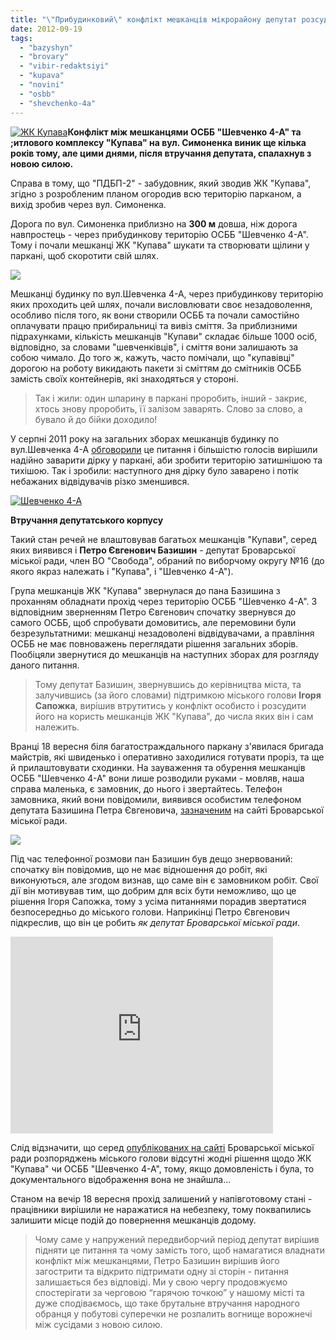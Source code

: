 ```yaml
---
title: "\"Прибудинковий\" конфлікт мешканців мікрорайону депутат розсудив на власну користь"
date: 2012-09-19
tags: 
  - "bazyshyn"
  - "brovary"
  - "vibir-redaktsiyi"
  - "kupava"
  - "novini"
  - "osbb"
  - "shevchenko-4a"
---
```


[![](https://mpz.brovary.org/wp-content/uploads/2012/09/897595777.jpg "ЖК Купава")](https://mpz.brovary.org/wp-content/uploads/2012/09/897595777.jpg)**Конфлікт між мешканцями ОСББ "Шевченко 4-А" та ;итлового комплексу "Купава" на вул. Симоненка виник ще кілька років тому, але цими днями, після втручання депутата, спалахнув з новою силою.**

Справа в тому, що "ПДБП-2" - забудовник, який зводив ЖК "Купава", згідно з розробленим планом огородив всю територію парканом, а вихід зробив через вул. Симоненка.

Дорога по вул. Симоненка приблизно на **300 м** довша, ніж дорога навпростець - через прибудинкову територію ОСББ "Шевченко 4-А". Тому і почали мешканці ЖК "Купава" шукати та створювати щілини у паркані, щоб скоротити свій шлях.

[![](https://mpz.brovary.org/wp-content/uploads/2012/09/Scan11.jpg)](https://mpz.brovary.org/wp-content/uploads/2012/09/Scan11.jpg)

Мешканці будинку по вул.Шевченка 4-А, через прибудинкову територію яких проходить цей шлях, почали висловлювати своє незадоволення, особливо після того, як вони створили ОСББ та почали самостійно оплачувати працю прибиральниці та вивіз сміття. За приблизними підрахунками, кількість мешканців "Купави" складає більше 1000 осіб, відповідно, за словами "шевченківців", і сміття вони залишають за собою чимало. До того ж, кажуть, часто помічали, що "купавівці" дорогою на роботу викидають пакети зі сміттям до смітників ОСББ замість своїх контейнерів, які знаходяться у стороні.

> Так і жили: один шпарину в паркані проробить, інший - закриє, хтось знову проробить, її залізом заварять. Слово за слово, а бувало й до бійки доходило!

У серпні 2011 року на загальних зборах мешканців будинку по вул.Шевченка 4-А [обговорили](http://shevchenko4a.org.ua/protokol-sobraniya-04-08-2011/) це питання і більшістю голосів вирішили надійно заварити дірку у паркані, аби зробити територію затишнішою та тихішою. Так і зробили: наступного дня дірку було заварено і потік небажаних відвідувачів різко зменшився.

[![](https://mpz.brovary.org/wp-content/uploads/2012/09/IMG_9953.jpg "Шевченко 4-А")](https://mpz.brovary.org/wp-content/uploads/2012/09/IMG_9953.jpg)

**Втручання депутатського корпусу**

Такий стан речей не влаштовував багатьох мешканців "Купави", серед яких виявився і **Петро Євгенович Базишин** - депутат Броварської міської ради, член ВО "Свобода", обраний по виборчому округу №16 (до якого якраз належать і "Купава", і "Шевченко 4-А").

Група мешканців ЖК "Купава" звернулася до пана Базишина з проханням обладнати прохід через територію ОСББ "Шевченко 4-А". З відповідним зверненням Петро Євгенович спочатку звернувся до самого ОСББ, щоб спробувати домовитись, але перемовини були безрезультатними: мешканці незадоволені відвідувачами, а правління ОСББ не має повноважень переглядати рішення загальних зборів. Пообіцяли звернутися до мешканців на наступних зборах для розгляду даного питання.

> Тому депутат Базишин, звернувшись до керівництва міста, та залучившись (за його словами) підтримкою міського голови **Ігоря Сапожка**, вирішив втрутитись у конфлікт особисто і розсудити його на користь мешканців ЖК "Купава", до числа яких він і сам належить.

Вранці 18 вересня біля багатостраждального паркану з'явилася бригада майстрів, які швиденько і оперативно заходилися готувати проріз, та ще й прилаштовувати сходинки. На зауваження та обурення мешканців ОСББ "Шевченко 4-А" вони лише розводили руками - мовляв, наша справа маленька, є замовник, до нього і звертайтесь. Телефон замовника, який вони повідомили, виявився особистим телефоном депутата Базишина Петра Євгеновича, [зазначеним](http://brovary-rada.gov.ua/graf%D1%96k-priiomu-deputat%D1%96v) на сайті Броварської міської ради.

[![](https://mpz.brovary.org/wp-content/uploads/2012/09/DSC_0357-001.jpg)](https://mpz.brovary.org/wp-content/uploads/2012/09/DSC_0357-001.jpg)

Під час телефонної розмови пан Базишин був дещо знервований: спочатку він повідомив, що не має відношення до робіт, які виконуються, але згодом визнав, що саме він є замовником робіт. Свої дії він мотивував тим, що добрим для всіх бути неможливо, що це рішення Ігоря Сапожка, тому з усіма питаннями порадив звертатися безпосередньо до міського голови. Наприкінці Петро Євгенович підкреслив, що він це робить _як депутат Броварської міської ради_.

<iframe src="http://www.youtube.com/embed/PrJVGO378zY" frameborder="0" width="420" height="315"></iframe>

Слід відзначити, що серед [опублікованих на сайті](http://docs.pravo-znaty.org.ua/l2/0/20/1/1) Броварської міської ради розпоряджень міського голови відсутні жодні рішення щодо ЖК "Купава" чи ОСББ "Шевченко 4-А", тому, якщо домовленість і була, то документального відображення вона не знайшла...

Станом на вечір 18 вересня прохід залишений у напівготовому стані - працівники вирішили не наражатися на небезпеку, тому поквапились залишити місце подій до повернення мешканців додому.

> Чому саме у напружений передвиборчий період депутат вирішив підняти це питання та чому замість того, щоб намагатися владнати конфлікт між мешканцями, Петро Базишин вирішив його загострити та відкрито підтримати одну зі сторін - питання залишається без відповіді. Ми у свою чергу продовжуємо спостерігати за черговою “гарячою точкою” у нашому місті та дуже сподіваємось, що таке брутальне втручання народного обранця у побутові суперечки не розпалить вогнище ворожнечі між сусідами з новою силою.
